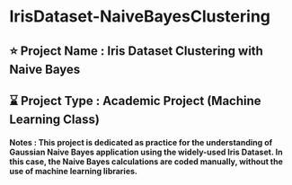 # IrisDataset-NaiveBayesClustering

## ⭐ Project Name : Iris Dataset Clustering with Naive Bayes
## ⌛ Project Type : Academic Project (Machine Learning Class)
#### Notes : This project is dedicated as practice for the understanding of Gaussian Naive Bayes application using the widely-used Iris Dataset. In this case, the Naive Bayes calculations are coded manually, **without the use of machine learning libraries**.
